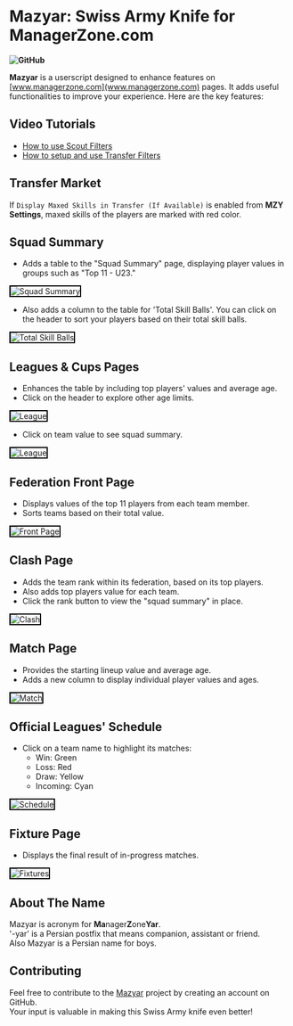 # Mazyar: Swiss Army Knife for ManagerZone.com

**![GitHub](https://img.shields.io/github/license/mz-ir/mazyar)**

**Mazyar** is a userscript designed to enhance features on [www.managerzone.com](www.managerzone.com) pages. It adds useful functionalities to improve your experience. Here are the key features:

## Video Tutorials

* [How to use Scout Filters](https://www.youtube.com/watch?v=zUy_3dTN-1A)
* [How to setup and use Transfer Filters](https://www.youtube.com/watch?v=By3Q6ayD6Ww)

## Transfer Market

If `Display Maxed Skills in Transfer (If Available)` is enabled from **MZY Settings**, maxed skills of the players are marked with red color.

## Squad Summary

* Adds a table to the "Squad Summary" page, displaying player values in groups such as "Top 11 - U23."

<img src="https://raw.githubusercontent.com/mz-ir/mazyar/main/img/SquadSummary.png" alt="Squad Summary" style="border: 2px solid black;">

* Also adds a column to the table for 'Total Skill Balls'. You can click on the header to sort your players based on their total skill balls.

<img src="https://raw.githubusercontent.com/mz-ir/mazyar/main/img/TotalSkillBalls.png" alt="Total Skill Balls" style="border: 2px solid black;">

## Leagues & Cups Pages

* Enhances the table by including top players' values and average age.
* Click on the header to explore other age limits.

<img src="https://raw.githubusercontent.com/mz-ir/mazyar/main/img/LeaguePageToggle.gif" alt="League" style="border: 2px solid black;">

* Click on team value to see squad summary.

<img src="https://raw.githubusercontent.com/mz-ir/mazyar/main/img/LeaguePage.png" alt="League" style="border: 2px solid black;">

## Federation Front Page

* Displays values of the top 11 players from each team member.
* Sorts teams based on their total value.

<img src="https://raw.githubusercontent.com/mz-ir/mazyar/main/img/FrontPage.png" alt="Front Page" style="border: 2px solid black;">

## Clash Page

* Adds the team rank within its federation, based on its top players.
* Also adds top players value for each team.
* Click the rank button to view the "squad summary" in place.

<img src="https://raw.githubusercontent.com/mz-ir/mazyar/main/img/Clash.png" alt="Clash" style="border: 2px solid black;">

## Match Page

* Provides the starting lineup value and average age.
* Adds a new column to display individual player values and ages.

<img src="https://raw.githubusercontent.com/mz-ir/mazyar/main/img/MatchPage.png" alt="Match" style="border: 2px solid black;">

## Official Leagues' Schedule

* Click on a team name to highlight its matches:
  * Win: Green
  * Loss: Red
  * Draw: Yellow
  * Incoming: Cyan

<img src="https://raw.githubusercontent.com/mz-ir/mazyar/main/img/ScheduleColoring.gif" alt="Schedule" style="border: 2px solid black;">

## Fixture Page

* Displays the final result of in-progress matches.

<img src="https://raw.githubusercontent.com/mz-ir/mazyar/main/img/Fixtures.png" alt="Fixtures" style="border: 2px solid black;">

## About The Name

Mazyar is acronym for **Ma**nager**Z**one**Yar**.  
'-yar' is a Persian postfix that means companion, assistant or friend.  
Also Mazyar is a Persian name for boys.

## Contributing

Feel free to contribute to the [Mazyar](https://github.com/mz-ir/mazyar) project by creating an account on GitHub.  
Your input is valuable in making this Swiss Army knife even better!
